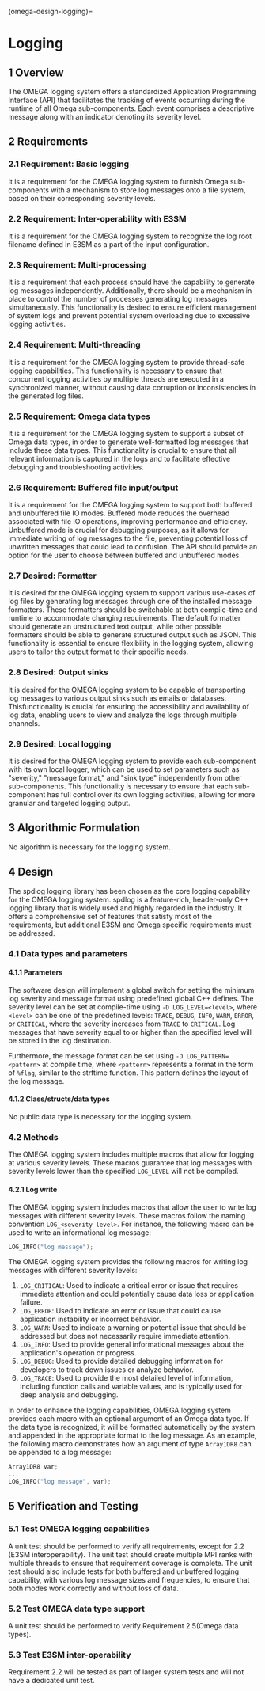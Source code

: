 (omega-design-logging)=
# Logging

## 1 Overview

The OMEGA logging system offers a standardized Application Programming
Interface (API) that facilitates the tracking of events occurring during
the runtime of all Omega sub-components. Each event comprises a descriptive
message along with an indicator denoting its severity level.

## 2 Requirements

### 2.1 Requirement: Basic logging

It is a requirement for the OMEGA logging system to furnish Omega
sub-components with a mechanism to store log messages onto a file system,
based on their corresponding severity levels.

### 2.2 Requirement: Inter-operability with E3SM

It is a requirement for the OMEGA logging system to recognize the log root
filename defined in E3SM as a part of the input configuration.

### 2.3 Requirement: Multi-processing

It is a requirement that each process should have the capability to generate
log messages independently. Additionally, there should be a mechanism in
place to control the number of processes generating log messages
simultaneously. This functionality is desired to ensure efficient management
of system logs and prevent potential system overloading due to excessive
logging activities.

### 2.4 Requirement: Multi-threading

It is a requirement for the OMEGA logging system to provide thread-safe
logging capabilities. This functionality is necessary to ensure that
concurrent logging activities by multiple threads are executed in
a synchronized manner, without causing data corruption or inconsistencies
in the generated log files.

### 2.5 Requirement: Omega data types

It is a requirement for the OMEGA logging system to support a subset of
Omega data types, in order to generate well-formatted log messages that
include these data types. This functionality is crucial to ensure that all
relevant information is captured in the logs and to facilitate effective
debugging and troubleshooting activities.

### 2.6 Requirement: Buffered file input/output

It is a requirement for the OMEGA logging system to support both buffered
and unbuffered file IO modes. Buffered mode reduces the overhead associated
with file IO operations, improving performance and efficiency. Unbuffered mode
is crucial for debugging purposes, as it allows for immediate writing of log
messages to the file, preventing potential loss of unwritten messages that
could lead to confusion. The API should provide an option for the user to
choose between buffered and unbuffered modes.

### 2.7 Desired: Formatter

It is desired for the OMEGA logging system to support various use-cases of log
files by generating log messages through one of the installed message
formatters. These formatters should be switchable at both compile-time and
runtime to accommodate changing requirements. The default formatter should
generate an unstructured text output, while other possible formatters should
be able to generate structured output such as JSON. This functionality is
essential to ensure flexibility in the logging system, allowing users to
tailor the output format to their specific needs.

### 2.8 Desired: Output sinks

It is desired for the OMEGA logging system to be capable of transporting log
messages to various output sinks such as emails or databases. Thisfunctionality
is crucial for ensuring the accessibility and availability of log data, enabling
users to view and analyze the logs through multiple channels.

### 2.9 Desired: Local logging

It is desired for the OMEGA logging system to provide each sub-component with
its own local logger, which can be used to set parameters such as "severity,"
"message format," and "sink type" independently from other sub-components. This
functionality is necessary to ensure that each sub-component has full control
over its own logging activities, allowing for more granular and targeted logging
output.

## 3 Algorithmic Formulation

No algorithm is necessary for the logging system.

## 4 Design

The spdlog logging library has been chosen as the core logging capability for
the OMEGA logging system. spdlog is a feature-rich, header-only C++ logging
library that is widely used and highly regarded in the industry. It offers
a comprehensive set of features that satisfy most of the requirements, but
additional E3SM and Omega specific requirements must be addressed.

### 4.1 Data types and parameters

#### 4.1.1 Parameters 

The software design will implement a global switch for setting the minimum log
severity and message format using predefined global C++ defines. The severity
level can be set at compile-time using `-D LOG_LEVEL=<level>`, where `<level>`
can be one of the predefined levels: `TRACE`, `DEBUG`, `INFO`, `WARN`, `ERROR`,
or `CRITICAL`, where the severity increases from `TRACE` to `CRITICAL`. Log
messages that have severity equal to or higher than the specified level will be
stored in the log destination.

Furthermore, the message format can be set using `-D LOG_PATTERN=<pattern>` at
compile time, where `<pattern>` represents a format in the form of `%flag`,
similar to the strftime function. This pattern defines the layout of the log
message.

#### 4.1.2 Class/structs/data types

No public data type is necessary for the logging system.

### 4.2 Methods

The OMEGA logging system includes multiple macros that allow for logging at
various severity levels. These macros guarantee that log messages with severity
levels lower than the specified `LOG_LEVEL` will not be compiled.

#### 4.2.1 Log write

The OMEGA logging system includes macros that allow the user to write log
messages with different severity levels. These macros follow the naming
convention `LOG_<severity level>`. For instance, the following macro can be
used to write an informational log message:

```c++
LOG_INFO("log message");
```
The OMEGA logging system provides the following macros for writing log messages
with different severity levels:

1. `LOG_CRITICAL`: Used to indicate a critical error or issue that requires
   immediate attention and could potentially cause data loss or application
   failure.
2. `LOG_ERROR`: Used to indicate an error or issue that could cause
   application instability or incorrect behavior.
3. `LOG_WARN`: Used to indicate a warning or potential issue that should be
   addressed but does not necessarily require immediate attention.
4. `LOG_INFO`: Used to provide general informational messages about the 
   application's operation or progress.
5. `LOG_DEBUG`: Used to provide detailed debugging information for
   developers to track down issues or analyze behavior.
6. `LOG_TRACE`: Used to provide the most detailed level of information,
   including function calls and variable values, and is typically used for deep
   analysis and debugging.

In order to enhance the logging capabilities, OMEGA logging system provides
each macro with an optional argument of an Omega data type. If the data type
is recognized, it will be formatted automatically by the system and appended in
the appropriate format to the log message. As an example, the following macro
demonstrates how an argument of type `Array1DR8` can be appended to a log
message:

```c++
Array1DR8 var;
...
LOG_INFO("log message", var);
```

## 5 Verification and Testing

### 5.1 Test OMEGA logging capabilities

A unit test should be performed to verify all requirements, except for 2.2
(E3SM interoperability). The unit test should create multiple MPI ranks with
multiple threads to ensure that requirement coverage is complete. The unit
test should also include tests for both buffered and unbuffered logging
capability, with various log message sizes and frequencies, to ensure that both
modes work correctly and without loss of data.

### 5.2 Test OMEGA data type support

A unit test should be performed to verify Requirement 2.5(Omega data types).

### 5.3 Test E3SM inter-operability

Requirement 2.2 will be tested as part of larger system tests and will not have
a dedicated unit test.
